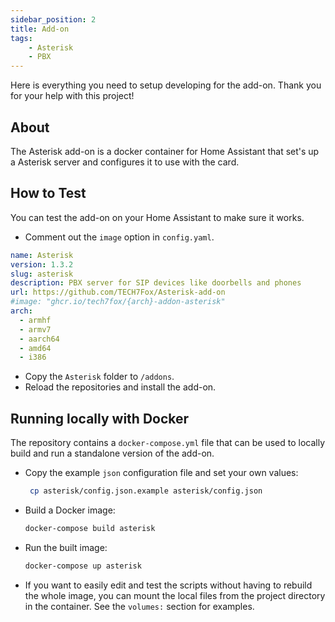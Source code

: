 ```yaml
---
sidebar_position: 2
title: Add-on
tags:
    - Asterisk
    - PBX
---
```


Here is everything you need to setup developing for the add-on. Thank you for your help with this project!

## About

The Asterisk add-on is a docker container for Home Assistant that set's up a Asterisk server and configures it to use with the card.

## How to Test

You can test the add-on on your Home Assistant to make sure it works.

- Comment out the `image` option in `config.yaml`.

```yaml title="config.yaml" {6-6}
name: Asterisk
version: 1.3.2
slug: asterisk
description: PBX server for SIP devices like doorbells and phones
url: https://github.com/TECH7Fox/Asterisk-add-on
#image: "ghcr.io/tech7fox/{arch}-addon-asterisk"
arch:
  - armhf
  - armv7
  - aarch64
  - amd64
  - i386
``` 

- Copy the `Asterisk` folder to `/addons`.
- Reload the repositories and install the add-on.

## Running locally with Docker

The repository contains a `docker-compose.yml` file that can be used to locally build and run a standalone version of the add-on.

- Copy the example `json` configuration file and set your own values:
  ```bash
   cp asterisk/config.json.example asterisk/config.json
  ```
- Build a Docker image:
  ```bash
  docker-compose build asterisk
  ```
- Run the built image:
  ```bash
  docker-compose up asterisk
  ```
- If you want to easily edit and test the scripts without having to rebuild the whole image, you can mount the local files from the project directory in the container. 
See the `volumes:` section for examples.